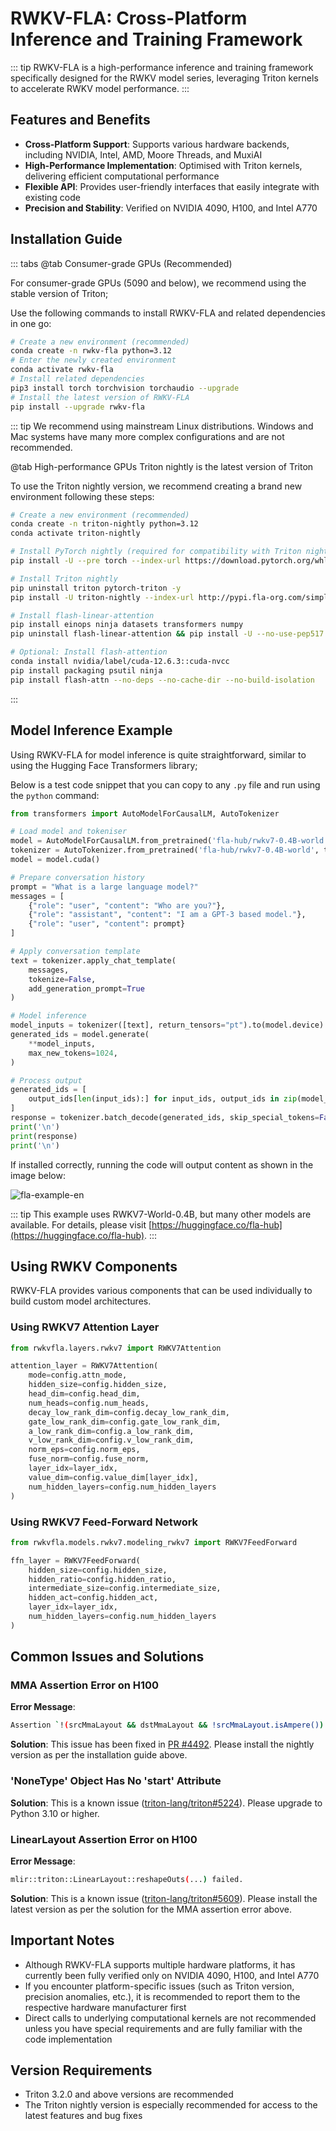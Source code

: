 # RWKV-FLA: Cross-Platform Inference and Training Framework

::: tip
RWKV-FLA is a high-performance inference and training framework specifically designed for the RWKV model series, leveraging Triton kernels to accelerate RWKV model performance.
:::

## Features and Benefits

- **Cross-Platform Support**: Supports various hardware backends, including NVIDIA, Intel, AMD, Moore Threads, and MuxiAI
- **High-Performance Implementation**: Optimised with Triton kernels, delivering efficient computational performance
- **Flexible API**: Provides user-friendly interfaces that easily integrate with existing code
- **Precision and Stability**: Verified on NVIDIA 4090, H100, and Intel A770

## Installation Guide

::: tabs
@tab Consumer-grade GPUs (Recommended)

For consumer-grade GPUs (5090 and below), we recommend using the stable version of Triton;

Use the following commands to install RWKV-FLA and related dependencies in one go:

```bash
# Create a new environment (recommended)
conda create -n rwkv-fla python=3.12
# Enter the newly created environment
conda activate rwkv-fla
# Install related dependencies
pip3 install torch torchvision torchaudio --upgrade
# Install the latest version of RWKV-FLA
pip install --upgrade rwkv-fla
```

::: tip
We recommend using mainstream Linux distributions. Windows and Mac systems have many more complex configurations and are not recommended.

@tab High-performance GPUs
Triton nightly is the latest version of Triton

To use the Triton nightly version, we recommend creating a brand new environment following these steps:

```bash
# Create a new environment (recommended)
conda create -n triton-nightly python=3.12
conda activate triton-nightly

# Install PyTorch nightly (required for compatibility with Triton nightly)
pip install -U --pre torch --index-url https://download.pytorch.org/whl/nightly/cu126

# Install Triton nightly
pip uninstall triton pytorch-triton -y
pip install -U triton-nightly --index-url http://pypi.fla-org.com/simple --trusted-host pypi.fla-org.com

# Install flash-linear-attention
pip install einops ninja datasets transformers numpy
pip uninstall flash-linear-attention && pip install -U --no-use-pep517 git+https://github.com/fla-org/flash-linear-attention --no-deps

# Optional: Install flash-attention
conda install nvidia/label/cuda-12.6.3::cuda-nvcc
pip install packaging psutil ninja
pip install flash-attn --no-deps --no-cache-dir --no-build-isolation
```

:::

## Model Inference Example

Using RWKV-FLA for model inference is quite straightforward, similar to using the Hugging Face Transformers library;

Below is a test code snippet that you can copy to any `.py` file and run using the `python` command:

```python copy
from transformers import AutoModelForCausalLM, AutoTokenizer

# Load model and tokeniser
model = AutoModelForCausalLM.from_pretrained('fla-hub/rwkv7-0.4B-world', trust_remote_code=True)
tokenizer = AutoTokenizer.from_pretrained('fla-hub/rwkv7-0.4B-world', trust_remote_code=True)
model = model.cuda()

# Prepare conversation history
prompt = "What is a large language model?"
messages = [
    {"role": "user", "content": "Who are you?"},
    {"role": "assistant", "content": "I am a GPT-3 based model."},
    {"role": "user", "content": prompt}
]

# Apply conversation template
text = tokenizer.apply_chat_template(
    messages,
    tokenize=False,
    add_generation_prompt=True
)

# Model inference
model_inputs = tokenizer([text], return_tensors="pt").to(model.device)
generated_ids = model.generate(
    **model_inputs,
    max_new_tokens=1024,
)

# Process output
generated_ids = [
    output_ids[len(input_ids):] for input_ids, output_ids in zip(model_inputs.input_ids, generated_ids)
]
response = tokenizer.batch_decode(generated_ids, skip_special_tokens=False)[0]
print('\n')
print(response)
print('\n')
```

If installed correctly, running the code will output content as shown in the image below:

![fla-example-en](./imgs/fla-example-en.png)

::: tip
This example uses RWKV7-World-0.4B, but many other models are available. For details, please visit [https://huggingface.co/fla-hub](https://huggingface.co/fla-hub).
:::

## Using RWKV Components

RWKV-FLA provides various components that can be used individually to build custom model architectures.

### Using RWKV7 Attention Layer

```python
from rwkvfla.layers.rwkv7 import RWKV7Attention

attention_layer = RWKV7Attention(
    mode=config.attn_mode,
    hidden_size=config.hidden_size,
    head_dim=config.head_dim,
    num_heads=config.num_heads,
    decay_low_rank_dim=config.decay_low_rank_dim,
    gate_low_rank_dim=config.gate_low_rank_dim,
    a_low_rank_dim=config.a_low_rank_dim,
    v_low_rank_dim=config.v_low_rank_dim,
    norm_eps=config.norm_eps,
    fuse_norm=config.fuse_norm,
    layer_idx=layer_idx,
    value_dim=config.value_dim[layer_idx],
    num_hidden_layers=config.num_hidden_layers
)
```

### Using RWKV7 Feed-Forward Network

```python
from rwkvfla.models.rwkv7.modeling_rwkv7 import RWKV7FeedForward

ffn_layer = RWKV7FeedForward(
    hidden_size=config.hidden_size,
    hidden_ratio=config.hidden_ratio,
    intermediate_size=config.intermediate_size,
    hidden_act=config.hidden_act,
    layer_idx=layer_idx,
    num_hidden_layers=config.num_hidden_layers
)
```

## Common Issues and Solutions

### MMA Assertion Error on H100

**Error Message**:

```bash
Assertion `!(srcMmaLayout && dstMmaLayout && !srcMmaLayout.isAmpere()) && "mma -> mma layout conversion is only supported on Ampere"' failed.
```

**Solution**:
This issue has been fixed in [PR #4492](https://github.com/triton-lang/triton/pull/4492). Please install the nightly version as per the installation guide above.

### 'NoneType' Object Has No 'start' Attribute

**Solution**:
This is a known issue ([triton-lang/triton#5224](https://github.com/triton-lang/triton/issues/5224)). Please upgrade to Python 3.10 or higher.

### LinearLayout Assertion Error on H100

**Error Message**:

```bash
mlir::triton::LinearLayout::reshapeOuts(...) failed.
```

**Solution**:
This is a known issue ([triton-lang/triton#5609](https://github.com/triton-lang/triton/issues/5609)). Please install the latest version as per the solution for the MMA assertion error above.

## Important Notes

- Although RWKV-FLA supports multiple hardware platforms, it has currently been fully verified only on NVIDIA 4090, H100, and Intel A770
- If you encounter platform-specific issues (such as Triton version, precision anomalies, etc.), it is recommended to report them to the respective hardware manufacturer first
- Direct calls to underlying computational kernels are not recommended unless you have special requirements and are fully familiar with the code implementation

## Version Requirements

- Triton 3.2.0 and above versions are recommended
- The Triton nightly version is especially recommended for access to the latest features and bug fixes